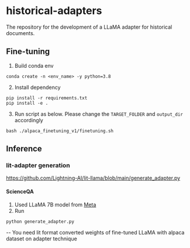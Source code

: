# historical-adapters
The repository for the development of a LLaMA adapter for historical documents.

## Fine-tuning

1. Build conda env 
```
conda create -n <env_name> -y python=3.8
```

2. Install dependency
```
pip install -r requirements.txt
pip install -e .
```
3. Run script as below. Please change the `TARGET_FOLDER` and `output_dir` accordingly

```
bash ./alpaca_finetuning_v1/finetuning.sh
```


## Inference

### lit-adapter generation
https://github.com/Lightning-AI/lit-llama/blob/main/generate_adapter.py

#### ScienceQA

1. Used LLaMA 7B model from [Meta](https://github.com/facebookresearch/llama)
2. Run 
```
python generate_adapter.py
```
-- You need lit format converted weights of fine-tuned LLaMA with alpaca dataset on adapter technique






